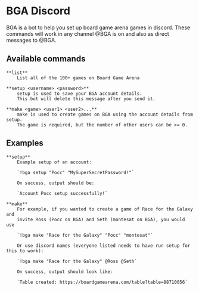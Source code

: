 # BGA Discord 

BGA is a bot to help you set up board game arena games in discord.
These commands will work in any channel @BGA is on and also as direct messages to @BGA.

## Available commands

    **list**
        List all of the 100+ games on Board Game Arena

    **setup <username> <password>**
        setup is used to save your BGA account details.
        This bot will delete this message after you send it.
    
    **make <game> <user1> <user2>...**
        make is used to create games on BGA using the account details from setup.
        The game is required, but the number of other users can be >= 0.

## Examples

    **setup** 
        Example setup of an account:
        
        `!bga setup "Pocc" "MySuperSecretPassword!"`
        
        On success, output should be:
        
        `Account Pocc setup successfully!`
    
    **make**
        For example, if you wanted to create a game of Race for the Galaxy and 
        invite Ross (Pocc on BGA) and Seth (montesat on BGA), you would use
        
        `!bga make "Race for the Galaxy" "Pocc" "montesat"`
        
        Or use discord names (everyone listed needs to have run setup for this to work):
        
        `!bga make "Race for the Galaxy" @Ross @Seth`
        
        On success, output should look like:
    
        `Table created: https://boardgamearena.com/table?table=88710056`
